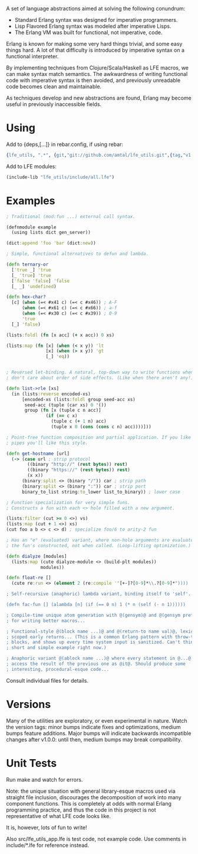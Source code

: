 A set of language abstractions aimed at solving the following conundrum:

- Standard Erlang syntax was designed for imperative programmers.
- Lisp Flavored Erlang syntax was modeled after imperative Lisps.
- The Erlang VM was built for functional, not imperative, code.

Erlang is known for making some very hard things trivial, and some easy things hard. A lot of that difficulty is introduced by imperative syntax on a functional interpreter.

By implementing techniques from Clojure/Scala/Haskell as LFE macros, we can make syntax match semantics. The awkwardness of writing functional code with imperative syntax is then avoided, and previously unreadable code becomes clean and maintainable.

As techniques develop and new abstractions are found, Erlang may become useful in previously inaccessible fields.

Using
=====

Add to {deps,[...]} in rebar.config, if using rebar:

```erlang
{lfe_utils, ".*", {git,"git://github.com/amtal/lfe_utils.git",{tag,"v1.2.3"}}}
```

Add to LFE modules:

```clojure 
(include-lib "lfe_utils/include/all.lfe") 
```

Examples
========

```clojure
; Traditional (mod:fun ...) external call syntax.

(defnmodule example
  (using lists dict gen_server))

(dict:append 'foo 'bar (dict:new))

; Simple, functional alternatives to defun and lambda.

(defn ternary-or
  ['true _] 'true
  [_ 'true] 'true
  ['false 'false] 'false
  [_ _] 'undefined)

(defn hex-char?
  [c] (when (=< #x41 c) (=< c #x46)) ; A-F
      (when (=< #x61 c) (=< c #x66)) ; a-f
      (when (=< #x30 c) (=< c #x39)) ; 0-9
      'true
  [_] 'false)

(lists:foldl (fn [x acc] (+ x acc)) 0 xs)

(lists:map (fn [x] (when (< x y)) 'lt
               [x] (when (> x y)) 'gt
               [_] 'eq))


; Reversed let-binding. A natural, top-down way to write functions when you
; don't care about order of side effects. (Like when there aren't any!)

(defn list->rle [xs] 
  (in (lists:reverse encoded-xs)
      [encoded-xs (lists:foldl group seed-acc xs)
       seed-acc (tuple (car xs) 0 '())
       group (fn [x (tuple c n acc)] 
               (if (== c x) 
                 (tuple c (+ 1 n) acc)
                 (tuple x 0 (cons (cons c n) acc))))]))

; Point-free function composition and partial application. If you like Unix
; pipes you'll like this style.

(defn get-hostname [url]
  (-> (case url ; strip protocol
        ((binary "http://" (rest bytes)) rest)
        ((binary "https://" (rest bytes)) rest)
        (x x))
      (binary:split <> (binary "/")) car ; strip path
      (binary:split <> (binary ":")) car ; strip port
      binary_to_list string:to_lower list_to_binary)) ; lower case

; Function specialization for very simple funs. 
; Constructs a fun with each <> hole filled with a new argument.

(lists:filter (cut >= 0 <>) vs)
(lists:map (cut + 1 <>) xs)
(cut foo a b <> c <> d) ; specialize foo/6 to arity-2 fun

; Has an "e" (evaluated) variant, where non-hole arguments are evaluated when
; the fun's constructed, not when called. (Loop-lifting optimization.)

(defn dialyze [modules] 
  (lists:map (cute dialyze-module <> (build-plt modules))
             modules))

(defn float-re [] 
  (cute re:run <> (element 2 (re:compile '"[+-]?[0-9]*\\.?[0-9]*"))))

; Self-recursive (anaphoric) lambda variant, binding itself to 'self'.

(defn fac-fun [] (alambda [n] (if (== 0 n) 1 (* n (self (- n 1))))))

; Compile-time unique atom generation with @(gensym)@ and @(gensym prefix)@,
; for writing better macros...

; Functional-style @(block name ...)@ and @(return-to name val)@, lexically
; scoped early returns... (This is a common Erlang pattern with throw-try-catch
; blocks, and shows up every time system input is sanitized. Can't think of a
; short and simple example right now.)

; Anaphoric variant @(ablock name ...)@ where every statement in @...@ can
; access the result of the previous one as @it@. Should produce some
; interesting, procedural-esque code...

```

Consult individual files for details.

Versions
========

Many of the utilities are exploratory, or even experimental in nature. Watch the version tags: minor bumps indicate fixes and optimizations, medium bumps feature additions. Major bumps will indicate backwards incompatible changes after v1.0.0: until then, medium bumps may break compatibility.


Unit Tests
==========

Run make and watch for errors.



Note: the unique situation with general library-esque macros used via straight file inclusion, discourages the decomposition of work into many component functions. This is completely at odds with normal Erlang programming practice, and thus the code in this project is not representative of what LFE code looks like.

It is, however, lots of fun to write!

Also src/lfe_utils_app.lfe is test code, not example code. Use comments in include/*.lfe for reference instead.
